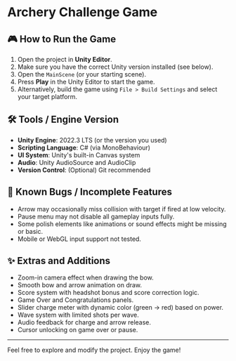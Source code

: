 # Archery Challenge Game

## 🎮 How to Run the Game

1. Open the project in **Unity Editor**.
2. Make sure you have the correct Unity version installed (see below).
3. Open the `MainScene` (or your starting scene).
4. Press **Play** in the Unity Editor to start the game.
5. Alternatively, build the game using `File > Build Settings` and select your target platform.

## 🛠️ Tools / Engine Version

- **Unity Engine**: 2022.3 LTS (or the version you used)
- **Scripting Language**: C# (via MonoBehaviour)
- **UI System**: Unity's built-in Canvas system
- **Audio**: Unity AudioSource and AudioClip
- **Version Control**: (Optional) Git recommended

## 🐞 Known Bugs / Incomplete Features

- Arrow may occasionally miss collision with target if fired at low velocity.
- Pause menu may not disable all gameplay inputs fully.
- Some polish elements like animations or sound effects might be missing or basic.
- Mobile or WebGL input support not tested.

## ✨ Extras and Additions

- Zoom-in camera effect when drawing the bow.
- Smooth bow and arrow animation on draw.
- Score system with headshot bonus and score correction logic.
- Game Over and Congratulations panels.
- Slider charge meter with dynamic color (green → red) based on power.
- Wave system with limited shots per wave.
- Audio feedback for charge and arrow release.
- Cursor unlocking on game over or pause.

---

Feel free to explore and modify the project. Enjoy the game!


